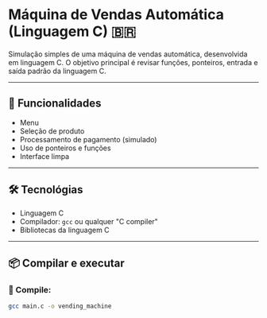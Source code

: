 # Máquina de Vendas Automática (Linguagem C) 🇧🇷

Simulação simples de uma máquina de vendas automática, desenvolvida em linguagem C. O objetivo principal é revisar funções, ponteiros, entrada e saída padrão da linguagem C.

---

## 🚀 Funcionalidades

- Menu
- Seleção de produto
- Processamento de pagamento (simulado)
- Uso de ponteiros e funções
- Interface limpa

---

## 🛠 Tecnológias

- Linguagem C
- Compilador: `gcc` ou qualquer "C compiler"
- Bibliotecas da linguagem C

---

## 📦 Compilar e executar

### 🔧 Compile:
```bash
gcc main.c -o vending_machine
